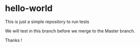 # hello-world

This is just a simple repository to run tests

We will test in this branch before we merge to the Master branch.

Thanks !
